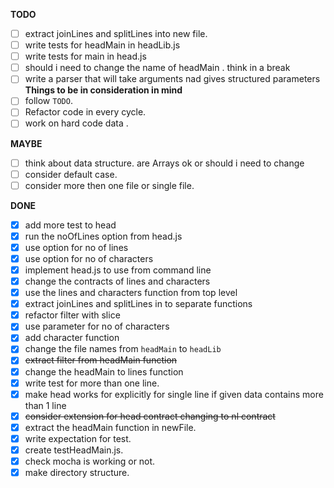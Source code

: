 **TODO**
- [ ] extract joinLines and splitLines into new file.
- [ ] write tests for headMain in headLib.js
- [ ] write tests for main in head.js
- [ ] should i need to change the name of headMain . think in a break
- [ ] write a parser that will take arguments nad gives structured parameters
**Things to be in consideration in mind**
- [ ] follow `TODO`.
- [ ] Refactor code in every cycle.
- [ ] work on hard code data .

**MAYBE**
- [ ] think about data structure. are Arrays ok or should i need to change
- [ ] consider default case.
- [ ] consider more then one file or single file.

**DONE**
- [x] add more test to head
- [x] run the noOfLines option from head.js
- [x] use option for no of lines 
- [x] use option for no of characters
- [x] implement head.js to use from command line
- [x] change the contracts of lines and characters
- [x] use the lines and characters function from top level
- [x] extract joinLines and splitLines in to separate functions
- [x] refactor filter with slice
- [x] use parameter for no of characters
- [x] add character function
- [x] change the file names from `headMain` to `headLib` 
- [x] ~~extract filter from headMain function~~
- [x] change the headMain to lines function
- [x] write test for more than one line.
- [x] make head works for explicitly for single line 
      if given data contains more than 1 line
- [x] ~~consider extension for head contract changing to nl contract~~
- [x] extract the headMain function in newFile.
- [x] write expectation for test.
- [x] create testHeadMain.js.
- [x] check mocha is working or not.
- [x] make directory structure.